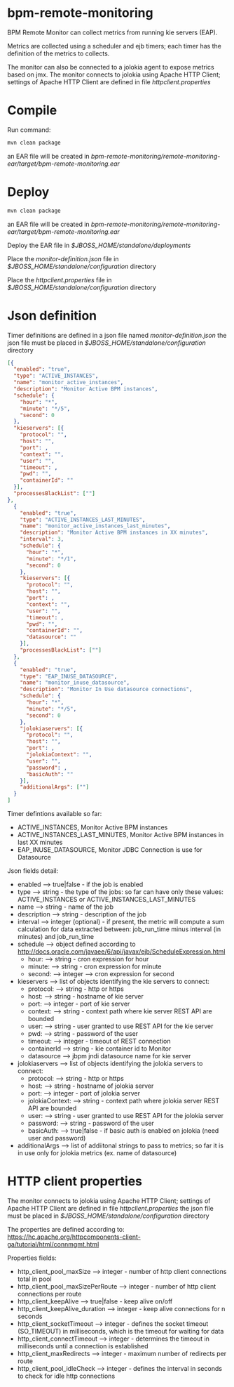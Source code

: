 # bpm-remote-monitoring
BPM Remote Monitor can collect metrics from running kie servers (EAP).

Metrics are collected using a scheduler and ejb timers; each timer has the
definition of the metrics to collects.

The monitor can also be connected to a jolokia agent to expose metrics based on jmx.
The monitor connects to jolokia using Apache HTTP Client; settings of Apache HTTP Client
are defined in file *httpclient.properties*

# Compile

Run command:

```bash
mvn clean package
```
an EAR file will be created in *bpm-remote-monitoring/remote-monitoring-ear/target/bpm-remote-monitoring.ear*

# Deploy

```bash
mvn clean package
```
an EAR file will be created in *bpm-remote-monitoring/remote-monitoring-ear/target/bpm-remote-monitoring.ear*

Deploy the EAR file in *$JBOSS_HOME/standalone/deployments*

Place the *monitor-definition.json* file in *$JBOSS_HOME/standalone/configuration* directory

Place the *httpclient.properties* file in *$JBOSS_HOME/standalone/configuration* directory

# Json definition

Timer definitions are defined in a json file named *monitor-definition.json*
the json file must be placed in *$JBOSS_HOME/standalone/configuration* directory

```json
[{
  "enabled": "true",
  "type": "ACTIVE_INSTANCES",
  "name": "monitor_active_instances",
  "description": "Monitor Active BPM instances",
  "schedule": {
    "hour": "*",
    "minute": "*/5",
    "second": 0
  },
  "kieservers": [{
    "protocol": "",
    "host": "",
    "port": ,
    "context": "",
    "user": "",
    "timeout": ,
    "pwd": "",
    "containerId": ""
  }],
  "processesBlackList": [""]
},
  {
    "enabled": "true",
    "type": "ACTIVE_INSTANCES_LAST_MINUTES",
    "name": "monitor_active_instances_last_minutes",
    "description": "Monitor Active BPM instances in XX minutes",
    "interval": 3,
    "schedule": {
      "hour": "*",
      "minute": "*/1",
      "second": 0
    },
    "kieservers": [{
      "protocol": "",
      "host": "",
      "port": ,
      "context": "",
      "user": "",
      "timeout": ,
      "pwd": "",
      "containerId": "",
      "datasource": ""
    }],
    "processesBlackList": [""]
  },
  {
    "enabled": "true",
    "type": "EAP_INUSE_DATASOURCE",
    "name": "monitor_inuse_datasource",
    "description": "Monitor In Use datasource connections",
    "schedule": {
      "hour": "*",
      "minute": "*/5",
      "second": 0
    },
    "jolokiaservers": [{
      "protocol": "",
      "host": "",
      "port": ,
      "jolokiaContext": "",
      "user": "",
      "password": ,
      "basicAuth": ""
    }],
    "additionalArgs": [""]
  }
]
```

Timer defintions available so far:

  - ACTIVE_INSTANCES, Monitor Active BPM instances
  - ACTIVE_INSTANCES_LAST_MINUTES, Monitor Active BPM instances in last XX minutes
  - EAP_INUSE_DATASOURCE, Monitor JDBC Connection is use for Datasource

Json fields detail:

  - enabled --> true|false - if the job is enabled
  - type --> string - the type of the jobs: so far can have only these values:
  ACTIVE_INSTANCES or ACTIVE_INSTANCES_LAST_MINUTES
  - name --> string - name of the job
  - description --> string - description of the job
  - interval --> integer (optional) - if present, the metric will compute a sum calculation for data extracted between: job_run_time minus interval (in minutes) and job_run_time
  - schedule --> object defined according to http://docs.oracle.com/javaee/6/api/javax/ejb/ScheduleExpression.html
      - hour: --> string - cron expression for hour
      - minute: --> string - cron expression for minute
      - second: --> integer --> cron expression for second
  - kieservers --> list of objects identifying the kie servers to connect:
      - protocol: --> string - http or https
      - host: --> string - hostname of kie server
      - port: --> integer - port of kie server
      - context: --> string - context path where kie server REST API are bounded
      - user: --> string - user granted to use REST API for the kie server
      - pwd: --> string - password of the user
      - timeout: --> integer - timeout of REST connection
      - containerId --> string - kie container id to Monitor
      - datasource --> jbpm jndi datasource name for kie server
  - jolokiaservers --> list of objects identifying the jolokia servers to connect:
      - protocol: --> string - http or https
      - host: --> string - hostname of jolokia server
      - port: --> integer - port of jolokia server
      - jolokiaContext: --> string - context path where jolokia server REST API are bounded
      - user: --> string - user granted to use REST API for the jolokia server
      - password: --> string - password of the user
      - basicAuth: --> true|false - if basic auth is enabled on jolokia (need user and password)
  - additionalArgs --> list of addiitonal strings to pass to metrics; so far it is in use only for
  jolokia metrics (ex. name of datasource)

  # HTTP client properties

  The monitor connects to jolokia using Apache HTTP Client; settings of Apache HTTP Client
  are defined in file *httpclient.properties*
  the json file must be placed in *$JBOSS_HOME/standalone/configuration* directory

  The properties are defined according to:
  https://hc.apache.org/httpcomponents-client-ga/tutorial/html/connmgmt.html

  Properties fields:
  - http_client_pool_maxSize --> integer - number of http client connections total in pool
  - http_client_pool_maxSizePerRoute --> integer - number of http client connections per route
  - http_client_keepAlive --> true|false - keep alive on/off
  - http_client_keepAlive_duration --> integer - keep alive connections for n seconds
  - http_client_socketTimeout --> integer - defines the socket timeout (SO_TIMEOUT) in milliseconds, which is the timeout for waiting for data
  - http_client_connectTimeout --> integer - determines the timeout in milliseconds until a connection is established
  - http_client_maxRedirects --> integer - maximum number of redirects per route
  - http_client_pool_idleCheck --> integer - defines the interval in seconds to check for idle http connections
